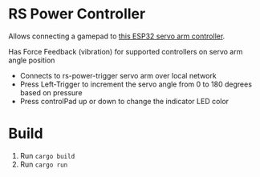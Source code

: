# RS Power Controller

Allows connecting a gamepad to [this ESP32 servo arm controller](https://github.com/QuantGeekDev/rs-power-trigger).

Has Force Feedback (vibration) for supported controllers on servo arm angle position
- Connects to rs-power-trigger servo arm over local network
- Press Left-Trigger to increment the servo angle from 0 to 180 degrees based on pressure
- Press controlPad up or down to change the indicator LED color

# Build
1. Run `cargo build`
2. Run `cargo run`